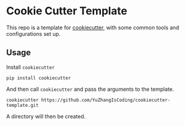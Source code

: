 # Cookie Cutter Template

This repo is a template for [cookiecutter](https://github.com/cookiecutter/cookiecutter), with some common tools and
configurations set up.

## Usage

Install `cookiecutter`
```shell
pip install cookiecutter
```
And then call `cookiecutter` and pass the arguments to the template. 
```shell
cookiecutter https://github.com/YuZhangIsCoding/cookiecutter-template.git
```
A directory will then be created.